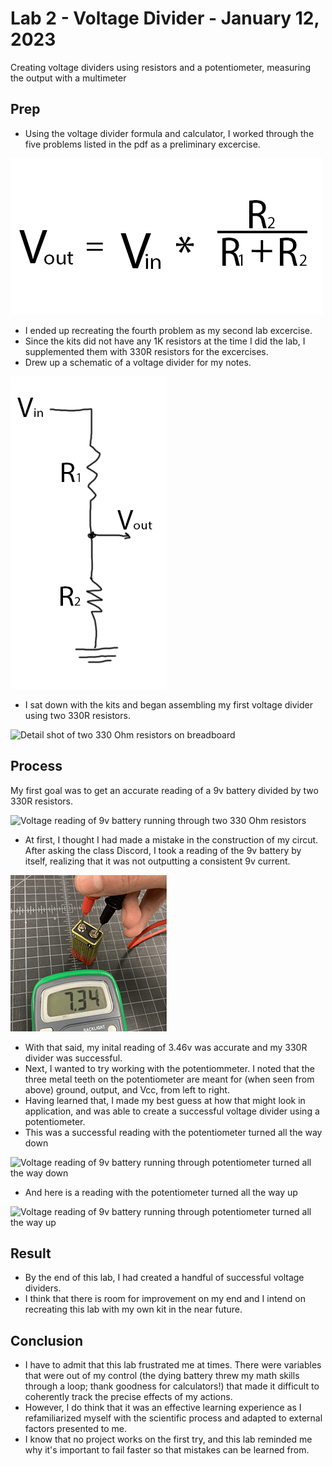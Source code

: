 # Lab 2 - Voltage Divider - January 12, 2023

Creating voltage dividers using resistors and a potentiometer, measuring the output with a multimeter

## Prep

* Using the voltage divider formula and calculator, I worked through the five problems listed in the pdf as a preliminary excercise.

![Formula for finding output voltage from a voltage divider](images/voltDivFormula.png)

* I ended up recreating the fourth problem as my second lab excercise.
* Since the kits did not have any 1K resistors at the time I did the lab, I supplemented them with 330R resistors for the excercises.
* Drew up a schematic of a voltage divider for my notes.

![Schematic of a a voltage divider using two resistors](images/voltDivSchematic.png)

* I sat down with the kits and began assembling my first voltage divider using two 330R resistors.

![Detail shot of two 330 Ohm resistors on breadboard](images/lab2Detail.png)

## Process

My first goal was to get an accurate reading of a 9v battery divided by two 330R resistors.

![Voltage reading of 9v battery running through two 330 Ohm resistors](images/lab2Divider.png)

* At first, I thought I had made a mistake in the construction of my circut. After asking the class Discord, I took a reading of the 9v battery by itself, realizing that it was not outputting a consistent 9v current.

![Voltage reading of 9v battery reading 7.34v](images/lab2Battery.png)

* With that said, my inital reading of 3.46v was accurate and my 330R divider was successful.
* Next, I wanted to try working with the potentiommeter. I noted that the three metal teeth on the potentiometer are meant for (when seen from above) ground, output, and Vcc, from left to right.
* Having learned that, I made my best guess at how that might look in application, and was able to create a successful voltage divider using a potentiometer.
* This was a successful reading with the potentiometer turned all the way down

![Voltage reading of 9v battery running through potentiometer turned all the way down](images/pmeter1.png)

* And here is a reading with the potentiometer turned all the way up

![Voltage reading of 9v battery running through potentiometer turned all the way up](images/pmeter2.png)

## Result

* By the end of this lab, I had created a handful of successful voltage dividers.
* I think that there is room for improvement on my end and I intend on recreating this lab with my own kit in the near future.

## Conclusion

* I have to admit that this lab frustrated me at times. There were variables that were out of my control (the dying battery threw my math skills through a loop; thank goodness for calculators!) that made it difficult to coherently track the precise effects of my actions.
* However, I do think that it was an effective learning experience as I refamiliarized myself with the scientific process and adapted to external factors presented to me.
* I know that no project works on the first try, and this lab reminded me why it's important to fail faster so that mistakes can be learned from.
